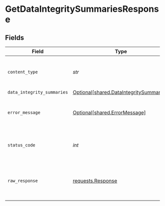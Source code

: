 # GetDataIntegritySummariesResponse


## Fields

| Field                                                                                    | Type                                                                                     | Required                                                                                 | Description                                                                              |
| ---------------------------------------------------------------------------------------- | ---------------------------------------------------------------------------------------- | ---------------------------------------------------------------------------------------- | ---------------------------------------------------------------------------------------- |
| `content_type`                                                                           | *str*                                                                                    | :heavy_check_mark:                                                                       | HTTP response content type for this operation                                            |
| `data_integrity_summaries`                                                               | [Optional[shared.DataIntegritySummaries]](../../models/shared/dataintegritysummaries.md) | :heavy_minus_sign:                                                                       | OK                                                                                       |
| `error_message`                                                                          | [Optional[shared.ErrorMessage]](../../models/shared/errormessage.md)                     | :heavy_minus_sign:                                                                       | Your `query` parameter was not correctly formed                                          |
| `status_code`                                                                            | *int*                                                                                    | :heavy_check_mark:                                                                       | HTTP response status code for this operation                                             |
| `raw_response`                                                                           | [requests.Response](https://requests.readthedocs.io/en/latest/api/#requests.Response)    | :heavy_minus_sign:                                                                       | Raw HTTP response; suitable for custom response parsing                                  |